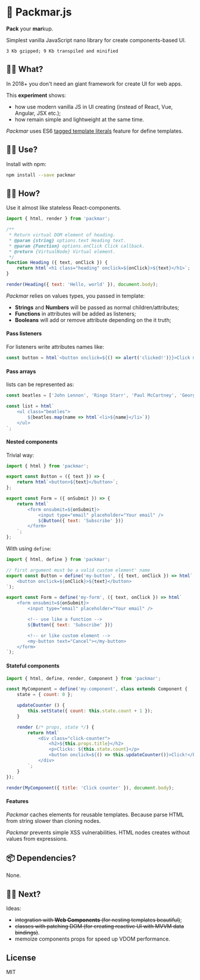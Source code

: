 # 🍦 Packmar.js

**Pack** your **mar**kup.

Simplest vanilla JavaScript nano library for create components-based UI.

`3 Kb gzipped; 9 Kb transpiled and minified`

## 👋🏾 What?

In 2018+ you don't need an giant framework for create UI for web apps.

This **experiment** shows:

- how use modern vanilla JS in UI creating (instead of React, Vue, Angular, JSX etc.);
- how remain simple and lightweight at the same time.

*Packmar* uses ES6
[tagged template literals](https://developer.mozilla.org/en-US/docs/Web/JavaScript/Reference/Template_literals)
feature for define templates.

## 🤙🏾 Use?
Install with npm:
```bash
npm install --save packmar
```

## 💪🏾 How?

Use it almost like stateless React-components.

```javascript
import { html, render } from 'packmar';

/**
 * Return virtual DOM element of heading.
 * @param {string} options.text Heading text.
 * @param {Function} options.onClick Click callback.
 * @return {VirtualNode} Virtual element.
 */
function Heading ({ text, onClick }) {
    return html`<h1 class="heading" onclick=${onClick}>${text}</h1>`;
}

render(Heading({ text: 'Hello, world' }), document.body);
```

*Packmar* relies on values types, you passed in template:

- **Strings** and **Numbers** will be passed as normal children/attributes;
- **Functions** in attributes will be added as listeners;
- **Booleans** will add or remove attribute depending on the it truth;

#### Pass listeners

For listeners write attributes names like:

```javascript
const button = html`<button onclick=${() => alert('clicked!')}}>Click me!</button>`;
```

#### Pass arrays

lists can be represented as:

```javascript
const beatles = ['John Lennon', 'Ringo Starr', 'Paul McCartney', 'George Harrison'];

const list = html`
    <ul class="beatles">
        ${beatles.map(name => html`<li>${name}</li>`)}
    </ul>
`;
```

#### Nested components

Trivial way:

```javascript
import { html } from 'packmar';

export const Button = ({ text }) => {
    return html`<button>${text}</button>`;
};

export const Form = ({ onSubmit }) => {
    return html`
        <form onsubmit=${onSubmit}>
            <input type="email" placeholder="Your email" />
            ${Button({ text: 'Subscribe' })}
        </form>
    `;
};
```

With using `define`:

```javascript
import { html, define } from 'packmar';

// first argument must be a valid custom element' name
export const Button = define('my-button', ({ text, onClick }) => html`
    <button onclick=${onClick}>${text}</button>
`);

export const Form = define('my-form', ({ text, onClick }) => html`
    <form onsubmit=${onSubmit}>
        <input type="email" placeholder="Your email" />

        <!-- use like a function -->
        ${Button({ text: 'Subscribe' })}

        <!-- or like custom element -->
        <my-button text="Cancel"></my-button>
    </form>
`);
```

#### Stateful components
```javascript
import { html, define, render, Component } from 'packmar';

const MyComponent = define('my-component', class extends Component {
    state = { count: 0 };

    updateCounter () {
        this.setState({ count: this.state.count + 1 });
    }

    render (/* props, state */) {
        return html`
            <div class="click-counter">
                <h2>${this.props.title}</h2>
                <p>Clicks: ${this.state.count}</p>
                <button onclick=${() => this.updateCounter()}>Click!</button>
            </div>
        `;
    }
});

render(MyComponent({ title: 'Click counter' }), document.body);

```

#### Features

*Packmar* caches elements for reusable templates. Because parse HTML from string slower than cloning nodes.

*Packmar* prevents simple XSS vulnerabilities. HTML nodes creates without values from expressions.

## 📦 Dependencies?

None.

## 🤘🏾 Next?

Ideas:

- ~~integration with **Web Components** (for nesting templates beautiful)~~;
- ~~classes with patching DOM (for creating reactive UI with MVVM data bindings)~~.
- memoize components props for speed up VDOM performance.

## License

MIT
